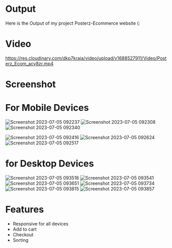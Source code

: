 

# Output
Here is the Output of my project Posterz-Ecommerce website (:
# Video 
https://res.cloudinary.com/dkp7kraja/video/upload/v1688527911/Video/Posterz_Ecom_acy8zr.mp4


# Screenshot

# For Mobile Devices
![Screenshot 2023-07-05 092237](https://github.com/07-Chandra/Posterz-Ecommerce-website-/assets/126280482/15b32046-ac17-499d-8e26-04a71e09f6d4)               ![Screenshot 2023-07-05 092308](https://github.com/07-Chandra/Posterz-Ecommerce-website-/assets/126280482/7f20f609-1aea-4e4b-975a-1d43463b7559)                ![Screenshot 2023-07-05 092340](https://github.com/07-Chandra/Posterz-Ecommerce-website-/assets/126280482/48588ee1-44ef-4eb7-bce4-739cea0ce3ae)


![Screenshot 2023-07-05 092416](https://github.com/07-Chandra/Posterz-Ecommerce-website-/assets/126280482/def5dcd8-ecca-46dc-b727-032a6dad0360)              ![Screenshot 2023-07-05 092624](https://github.com/07-Chandra/Posterz-Ecommerce-website-/assets/126280482/927578cc-a9cf-406e-8e06-259447d6f3d3)               ![Screenshot 2023-07-05 092517](https://github.com/07-Chandra/Posterz-Ecommerce-website-/assets/126280482/557466f5-8f2b-4dde-804f-c1d3525ed596)

# for Desktop Devices


![Screenshot 2023-07-05 093518](https://github.com/07-Chandra/Posterz-Ecommerce-website-/assets/126280482/55d80342-6392-434c-a70e-e55a5104d700)
![Screenshot 2023-07-05 093541](https://github.com/07-Chandra/Posterz-Ecommerce-website-/assets/126280482/5dfd0f10-08fb-4464-a6d3-5a6af900dbf5)
![Screenshot 2023-07-05 093651](https://github.com/07-Chandra/Posterz-Ecommerce-website-/assets/126280482/d82d80a5-12ce-41e6-84bb-061b7fbd45d4)
![Screenshot 2023-07-05 093734](https://github.com/07-Chandra/Posterz-Ecommerce-website-/assets/126280482/51c22c7c-3cd4-40a1-93c9-9ce653419fe0)
![Screenshot 2023-07-05 093815](https://github.com/07-Chandra/Posterz-Ecommerce-website-/assets/126280482/09b462fe-62b2-4571-8e49-fbe0c1beec58)
![Screenshot 2023-07-05 093857](https://github.com/07-Chandra/Posterz-Ecommerce-website-/assets/126280482/cf2270c0-2710-402c-9beb-c47ae1735046)

# Features

   - Responsive for all devices
   - Add to cart
   - Checkout
   - Sorting

